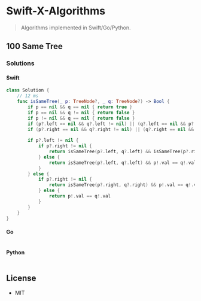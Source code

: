 # Swift-X-Algorithms

> Algorithms implemented in Swift/Go/Python.

## 100 Same Tree

### Solutions

#### Swift

```Swift
class Solution {
    // 12 ms
    func isSameTree(_ p: TreeNode?, _ q: TreeNode?) -> Bool {
        if p == nil && q == nil { return true }
        if p == nil && q != nil { return false }
        if p != nil && q == nil { return false }
        if (p?.left == nil && q?.left != nil) || (q?.left == nil && p?.left != nil) { return false }
        if (p?.right == nil && q?.right != nil) || (q?.right == nil && p?.right != nil) { return false }
        
        if p?.left != nil {
            if p?.right != nil {
                return isSameTree(p?.left, q?.left) && isSameTree(p?.right, q?.right) && p!.val == q!.val
            } else {
                return isSameTree(p?.left, q?.left) && p!.val == q!.val
            }
        } else {
            if p?.right != nil {
                return isSameTree(p?.right, q?.right) && p!.val == q!.val
            } else {
                return p!.val == q!.val
            }
        }
    }
}
```

#### Go

```go
```

#### Python

```python
```

## License

- MIT
